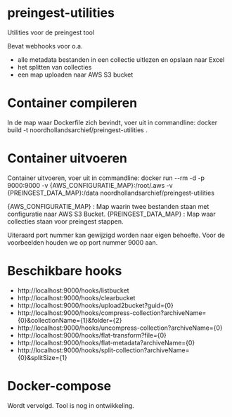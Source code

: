 # preingest-utilities
Utilities voor de preingest tool

Bevat webhooks voor o.a. 
- alle metadata bestanden in een collectie uitlezen en opslaan naar Excel 
- het splitten van collecties
- een map uploaden naar AWS S3 bucket

# Container compileren
In de map waar Dockerfile zich bevindt, voer uit in commandline: docker build -t noordhollandsarchief/preingest-utilities .

# Container uitvoeren
Container uitvoeren, voer uit in commandline: docker run --rm -d -p 9000:9000 -v {AWS_CONFIGURATIE_MAP}:/root/.aws -v {PREINGEST_DATA_MAP}:/data noordhollandsarchief/preingest-utilities

{AWS_CONFIGURATIE_MAP} : Map waarin twee bestanden staan met configuratie naar AWS S3 Bucket.
{PREINGEST_DATA_MAP} : Map waar collecties staan voor preingest stappen.

Uiteraard port nummer kan gewijzigd worden naar eigen behoefte. Voor de voorbeelden houden we op port nummer 9000 aan.

# Beschikbare hooks
- http://localhost:9000/hooks/listbucket
- http://localhost:9000/hooks/clearbucket
- http://localhost:9000/hooks/upload2bucket?guid={0}
- http://localhost:9000/hooks/compress-collection?archiveName={0}&collectionName={1}&folder={2}
- http://localhost:9000/hooks/uncompress-collection?archiveName={0}
- http://localhost:9000/hooks/flat-transform?file={0}
- http://localhost:9000/hooks/flat-metadata?archiveName={0}
- http://localhost:9000/hooks/split-collection?archiveName={0}&splitSize={1}

# Docker-compose
Wordt vervolgd. Tool is nog in ontwikkeling.
